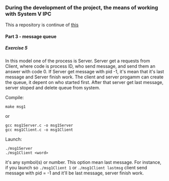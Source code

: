 ### During the development of the project, the means of working with System V IPC

This a repository is continue of [this](https://github.com/dima-paryshkov/elt_m3_ipc)

#### Part 3 - message queue 

##### Exercise 5

In this model one of the process is Server. Server get a requests from Client, where code is process ID, who send message, and send them an answer with code 0. If Server get message with pid -1, it's mean that it's last message and Server finish work. 
The client and server progamm can create the queue, it depent on who started first. 
After that server get last message, server stoped and delete queue from system. 

Compile:

    make msg1

or 

	gcc msg1Server.c -o msg1Server
	gcc msg1Client.c -o msg1Client

Launch:
    
    ./msg1Server
    ./msg1Client <word>

<word> it's any symbol(s) or number. This option mean last message.
For instance, if you launch so `./msg1Client 1` or `./msg1Client lastmsg` client send message with pid = -1 and it'll be last message, server finish work.